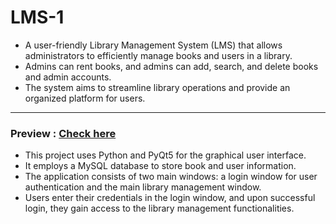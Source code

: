 # LMS-1
- A user-friendly Library Management System (LMS) that allows administrators to efficiently manage books and users in a library.
- Admins can rent books, and admins can add, search, and delete books and admin accounts.
- The system aims to streamline library operations and provide an organized platform for users.

***

### Preview : [ Check here](https://www.linkedin.com/posts/5n-cde_codeclause-internship-activity-7113058368423931905-GwMQ/)

- This project uses Python and PyQt5 for the graphical user interface.
- It employs a MySQL database to store book and user information.
- The application consists of two main windows: a login window for user authentication and the main library management window.
- Users enter their credentials in the login window, and upon successful login, they gain access to the library management functionalities.
